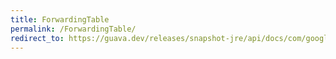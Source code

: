 ```yaml
---
title: ForwardingTable
permalink: /ForwardingTable/
redirect_to: https://guava.dev/releases/snapshot-jre/api/docs/com/google/common/collect/ForwardingTable.html
---
```

